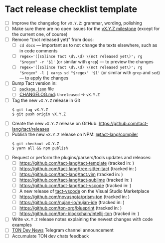 # Tact release checklist template

- [ ] Improve the changelog for `vX.Y.Z`: grammar, wording, polishing
- [ ] Make sure there are no open issues for the [vX.Y.Z milestone](https://github.com/tact-lang/tact/issues?q=is%3Aopen+is%3Aissue+milestone%3AvX.Y.Z) (except for the current one, of course)
- [ ] Remove "(not released yet)" from docs:
  - [ ] `cd docs` — important as to not change the texts elsewhere, such as in code comments
  - [ ] `regex='([sS]ince Tact \d\.\d) \(not released yet\)'; rg "$regex" -r '$1'` (or similar with `grep`) — to preview the changes
  - [ ] `regex='([sS]ince Tact \d\.\d) \(not released yet\)'; rg "$regex" -l | xargs sd "$regex" '$1'` (or similar with `grep` and `sed`) — to apply the changes
- [ ] Bump Tact version in:
  - [ ] [`package.json`](../package.json) file
  - [ ] [CHANGELOG.md](./CHANGELOG.md): `Unreleased` -> `vX.Y.Z`
- [ ] Tag the new `vX.Y.Z` release in Git
  ```shell
  $ git tag vX.Y.Z
  $ git push origin vX.Y.Z
  ```
- [ ] Create the new `vX.Y.Z` release on GitHub: <https://github.com/tact-lang/tact/releases>
- [ ] Publish the new `vX.Y.Z` release on NPM: [@tact-lang/compiler](https://www.npmjs.com/package/@tact-lang/compiler)
  ```shell
  $ git checkout vX.Y.Z
  $ yarn all && npm publish
  ```
- [ ] Request or perform the plugins/parsers/tools updates and releases:
  - [ ] <https://github.com/tact-lang/tact-template> (tracked in: )
  - [ ] <https://github.com/tact-lang/tree-sitter-tact> (tracked in: )
  - [ ] <https://github.com/tact-lang/tact.vim> (tracked in: )
  - [ ] <https://github.com/tact-lang/tact-sublime> (tracked in: )
  - [ ] <https://github.com/tact-lang/tact-vscode> (tracked in: )
  - [ ] A new release of [tact-vscode](https://marketplace.visualstudio.com/items?itemName=KonVik.tact-lang-vscode) on the Visual Studio Marketplace
  - [ ] <https://github.com/novusnota/prism-ton> (tracked in: )
  - [ ] <https://github.com/nujan-io/nujan-ide> (tracked in: )
  - [ ] <https://github.com/ton-org/blueprint> (tracked in: )
  - [ ] <https://github.com/ton-blockchain/intellij-ton> (tracked in: )
- [ ] Write `vX.Y.Z` release notes explaining the newest changes with code examples
- [ ] [TON Dev News](https://t.me/tondev_news) Telegram channel announcement
- [ ] Accumulate TON dev chats feedback
